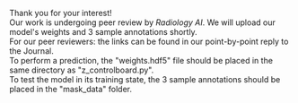 Thank you for your interest!\
Our work is undergoing peer review by *Radiology AI*. We will upload our model's weights and 3 sample annotations shortly.\
For our peer reviewers: the links can be found in our point-by-point reply to the Journal.\
To perform a prediction, the "weights.hdf5" file should be placed in the same directory as "z_controlboard.py".\
To test the model in its training state, the 3 sample annotations should be placed in the "mask_data" folder.
